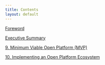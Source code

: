 ```yaml
---
title: Contents
layout: default
---
```


[Foreword](Apperta_Defining_an_Open_Platform_SP-nolayout-p02)

[Executive Summary](executive-summary)

[9. Minimum Viable Open Platform (MVP)](Apperta_Defining_an_Open_Platform_SP-nolayout-p40)

[10. Implementing an Open Platform Ecosystem](Apperta_Defining_an_Open_Platform_SP-nolayout-p41)
